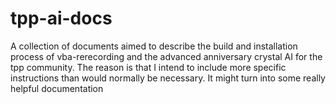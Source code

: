 # tpp-ai-docs

A collection of documents aimed to describe the build and installation
process of vba-rerecording and the advanced anniversary crystal AI for
the tpp community. The reason is that I intend to include more specific
instructions than would normally be necessary. It might turn into some
really helpful documentation
